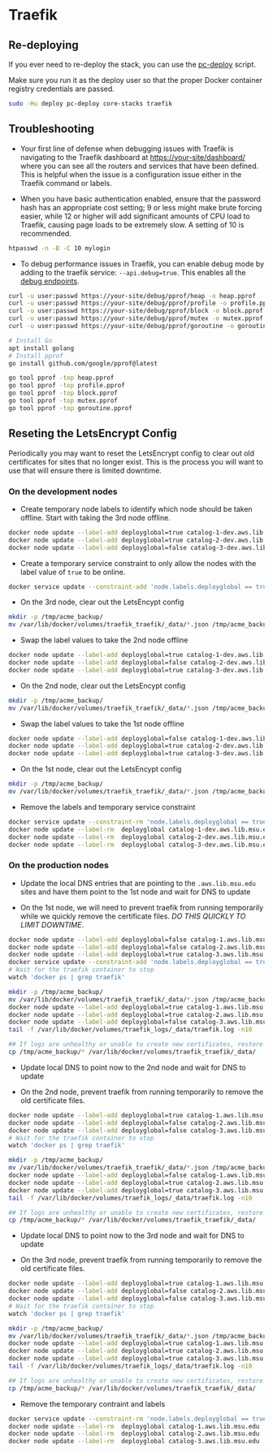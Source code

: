 # Traefik

## Re-deploying

If you ever need to re-deploy the stack, you can use the
[pc-deploy](helper-scripts.md#deploy-helper-pc-deploy) script.

Make sure you run it as the deploy user so that the proper Docker
container registry credentials are passed.

```bash
sudo -Hu deploy pc-deploy core-stacks traefik
```

## Troubleshooting

* Your first line of defense when debugging issues with Traefik is
navigating to the Traefik dashboard at
[https://your-site/dashboard/](https://your-site/dashboard/)
where you can see all the routers and services that have been defined.
This is helpful when the issue is a configuration issue either in the
Traefik command or labels.

* When you have basic authentication enabled, ensure that the
password hash has an appropriate cost setting; 9 or less might make
brute forcing easier, while 12 or higher will add significant amounts
of CPU load to Traefik, causing page loads to be extremely slow. A setting
of 10 is recommended.

```bash
htpasswd -n -B -C 10 mylogin
```

* To debug performance issues in Traefik, you can enable debug
mode by adding to the traefik service: `--api.debug=true`.
This enables all the [debug endpoints](https://doc.traefik.io/traefik/operations/api/#debug).

```bash
curl -u user:passwd https://your-site/debug/pprof/heap -o heap.pprof
curl -u user:passwd https://your-site/debug/pprof/profile -o profile.pprof
curl -u user:passwd https://your-site/debug/pprof/block -o block.pprof
curl -u user:passwd https://your-site/debug/pprof/mutex -o mutex.pprof
curl -u user:passwd https://your-site/debug/pprof/goroutine -o goroutine.pprof

# Install Go
apt install golang
# Install pprof
go install github.com/google/pprof@latest

go tool pprof -top heap.pprof
go tool pprof -top profile.pprof
go tool pprof -top block.pprof
go tool pprof -top mutex.pprof
go tool pprof -top goroutine.pprof
```

## Reseting the LetsEncrypt Config

Periodically you may want to reset the LetsEncrypt config to clear out
old certificates for sites that no longer exist. This is the
process you will want to use that will ensure there is limited downtime.

### On the development nodes

* Create temporary node labels to identify which node should be taken offline.
  Start with taking the 3rd node offline.

```bash
docker node update --label-add deployglobal=true catalog-1-dev.aws.lib.msu.edu
docker node update --label-add deployglobal=true catalog-2-dev.aws.lib.msu.edu
docker node update --label-add deployglobal=false catalog-3-dev.aws.lib.msu.edu
```

* Create a temporary service constraint to only allow the nodes with the label
  value of `true` to be online.

```bash
docker service update --constraint-add 'node.labels.deployglobal == true' traefik_traefik
```

* On the 3rd node, clear out the LetsEncypt config

```bash
mkdir -p /tmp/acme_backup/
mv /var/lib/docker/volumes/traefik_traefik/_data/*.json /tmp/acme_backup
```

* Swap the label values to take the 2nd node offline

```bash
docker node update --label-add deployglobal=true catalog-1-dev.aws.lib.msu.edu
docker node update --label-add deployglobal=false catalog-2-dev.aws.lib.msu.edu
docker node update --label-add deployglobal=true catalog-3-dev.aws.lib.msu.edu
```

* On the 2nd node, clear out the LetsEncypt config

```bash
mkdir -p /tmp/acme_backup/
mv /var/lib/docker/volumes/traefik_traefik/_data/*.json /tmp/acme_backup
```

* Swap the label values to take the 1st node offline

```bash
docker node update --label-add deployglobal=false catalog-1-dev.aws.lib.msu.edu
docker node update --label-add deployglobal=true catalog-2-dev.aws.lib.msu.edu
docker node update --label-add deployglobal=true catalog-3-dev.aws.lib.msu.edu
```

* On the 1st node, clear out the LetsEncypt config

```bash
mkdir -p /tmp/acme_backup/
mv /var/lib/docker/volumes/traefik_traefik/_data/*.json /tmp/acme_backup
```

* Remove the labels and temporary service constraint

```bash
docker service update --constraint-rm 'node.labels.deployglobal == true' traefik_traefik
docker node update --label-rm  deployglobal catalog-1-dev.aws.lib.msu.edu
docker node update --label-rm  deployglobal catalog-2-dev.aws.lib.msu.edu
docker node update --label-rm  deployglobal catalog-3-dev.aws.lib.msu.edu
```

### On the production nodes

* Update the local DNS entries that are pointing to the `.aws.lib.msu.edu`
  sites and have them point to the 1st node and wait for DNS to update

* On the 1st node, we will need to prevent traefik from running temporarily
  while we quickly remove the certificate files. *DO THIS QUICKLY
  TO LIMIT DOWNTIME*.

```bash
docker node update --label-add deployglobal=false catalog-1.aws.lib.msu.edu
docker node update --label-add deployglobal=false catalog-2.aws.lib.msu.edu
docker node update --label-add deployglobal=true catalog-3.aws.lib.msu.edu
docker service update --constraint-add 'node.labels.deployglobal == true' traefik_traefik
# Wait for the traefik container to stop
watch 'docker ps | grep traefik'

mkdir -p /tmp/acme_backup/
mv /var/lib/docker/volumes/traefik_traefik/_data/*.json /tmp/acme_backup
docker node update --label-add deployglobal=true catalog-1.aws.lib.msu.edu
docker node update --label-add deployglobal=true catalog-2.aws.lib.msu.edu
docker node update --label-add deployglobal=false catalog-3.aws.lib.msu.edu
tail -f /var/lib/docker/volumes/traefik_logs/_data/traefik.log -n10

## If logs are unhealthy or unable to create new certificates, restore previous ones
cp /tmp/acme_backup/* /var/lib/docker/volumes/traefik_traefik/_data/
```

* Update local DNS to point now to the 2nd node and wait for DNS to update

* On the 2nd node, prevent traefik from running temporarily to remove the old
  certificate files.

```bash
docker node update --label-add deployglobal=true catalog-1.aws.lib.msu.edu
docker node update --label-add deployglobal=false catalog-2.aws.lib.msu.edu
docker node update --label-add deployglobal=false catalog-3.aws.lib.msu.edu
# Wait for the traefik container to stop
watch 'docker ps | grep traefik'

mkdir -p /tmp/acme_backup/
mv /var/lib/docker/volumes/traefik_traefik/_data/*.json /tmp/acme_backup
docker node update --label-add deployglobal=false catalog-1.aws.lib.msu.edu
docker node update --label-add deployglobal=true catalog-2.aws.lib.msu.edu
docker node update --label-add deployglobal=true catalog-3.aws.lib.msu.edu
tail -f /var/lib/docker/volumes/traefik_logs/_data/traefik.log -n10

## If logs are unhealthy or unable to create new certificates, restore previous ones
cp /tmp/acme_backup/* /var/lib/docker/volumes/traefik_traefik/_data/
```

* Update local DNS to point now to the 3rd node and wait for DNS to update

* On the 3rd node, prevent traefik from running temporarily to remove the old
  certificate files.

```bash
docker node update --label-add deployglobal=true catalog-1.aws.lib.msu.edu
docker node update --label-add deployglobal=false catalog-2.aws.lib.msu.edu
docker node update --label-add deployglobal=false catalog-3.aws.lib.msu.edu
# Wait for the traefik container to stop
watch 'docker ps | grep traefik'

mkdir -p /tmp/acme_backup/
mv /var/lib/docker/volumes/traefik_traefik/_data/*.json /tmp/acme_backup
docker node update --label-add deployglobal=true catalog-1.aws.lib.msu.edu
docker node update --label-add deployglobal=true catalog-2.aws.lib.msu.edu
docker node update --label-add deployglobal=true catalog-3.aws.lib.msu.edu
tail -f /var/lib/docker/volumes/traefik_logs/_data/traefik.log -n10

## If logs are unhealthy or unable to create new certificates, restore previous ones
cp /tmp/acme_backup/* /var/lib/docker/volumes/traefik_traefik/_data/
```

* Remove the temporary contraint and labels

```bash
docker service update --constraint-rm 'node.labels.deployglobal == true' traefik_traefik
docker node update --label-rm  deployglobal catalog-1.aws.lib.msu.edu
docker node update --label-rm  deployglobal catalog-2.aws.lib.msu.edu
docker node update --label-rm  deployglobal catalog-3.aws.lib.msu.edu
```
